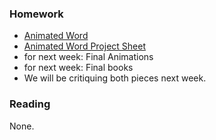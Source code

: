 ### Homework
- [Animated Word](/projects/2013-10-16-animated-word)
- [Animated Word Project Sheet]({{urls.media}}/projects/animatedwordsheet.pdf)
- for next week: Final Animations
- for next week: Final books
- We will be critiquing both pieces next week.

### Reading
None.